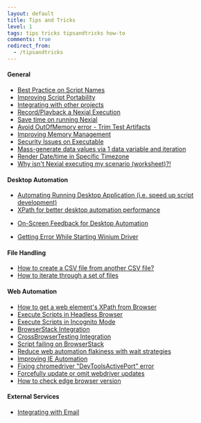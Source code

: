 ```yaml
---
layout: default
title: Tips and Tricks
level: 1
tags: tips tricks tipsandtricks how-to
comments: true
redirect_from:
  - /tipsandtricks
---
```



#### General
- [Best Practice on Script Names](ValidScriptNames)
- [Improving Script Portability](ImprovingScriptPortability)
- [Integrating with other projects](IntegratingWithOtherProjects)
- [Record/Playback a Nexial Execution](RecordPlayback)
- [Save time on running Nexial](SaveTimeRunningNexial)
- [Avoid OutOfMemory error - Trim Test Artifacts](TrimTestArtifacts)
- [Improving Memory Management](ImprovingMemoryManagement)
- [Security Issues on Executable](SecurityIssuesExecutableFiles)
- [Mass-generate data values via 1 data variable and iteration](scope-currentIteration)
- [Render Date/time in Specific Timezone](DisplayCurrentTimeInSpecificTimeZone)
- [Why isn't Nexial executing my scenario (worksheet)?!](ScenarioExecution)
<!-- - [Targeted Test Data Management](TargetedData) -->


#### Desktop Automation
- [Automating Running Desktop Application (i.e. speed up script development)](AutomatingRunningDesktopApplication)
- [XPath for better desktop automation performance](EfficientXPATH_Desktop)
<!-- - *in progress* [How do I make sure that the Table component is scanned properly?]() -->
<!-- - *in progress* [How to generate cache json and moving xpaths to application.json with customized names]() -->
<!-- - *in progress* [How to use UISpy and do Xpath mapping.]() -->
<!-- - *in progress* [Managing Login Form, Ribbon and ExplorerBar for Desktop Applications]() -->
- [On-Screen Feedback for Desktop Automation](OnScreenFeedbackDesktopApp)
<!-- - *in progress* [Ribbon icon is clicking the wrong Icon]() -->
<!-- - *in progress* [What is the correct way to give XPath to the Table component?]() -->
- [Getting Error While Starting Winium Driver](WiniumStartingError)


#### File Handling
- [How to create a CSV file from another CSV file?](CreateCSVFromOtherCSV)
- [How to iterate through a set of files](IterateOverSetOfFiles)


#### Web Automation
- [How to get a web element's XPath from Browser](FindXPathFromChrome)
- [Execute Scripts in Headless Browser](ExecuteScripts_HeadlessBrowser)
- [Execute Scripts in Incognito Mode](IncognitoMode)
- [BrowserStack Integration](BrowserStackIntegration)
- [CrossBrowserTesting Integration](CrossBrowserTestingIntegration)
- [Script failing on BrowserStack](ScriptFailingonBrowserStack)
- [Reduce web automation flakiness with wait strategies](ReduceWebAutomationFlakiness)
- [Improving IE Automation](WebAutomationOnIE)
- [Fixing chromedriver "DevToolsActivePort" error](ChromeDevToolError)
- [Forcefully update or omit webdriver updates](HOWTOForcefullyUpdateWebDriver)
- [How to check edge browser version](HOWTOCheckEdgeVersion)


#### External Services
- [Integrating with Email](IntegratingNexialWithEmail)